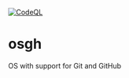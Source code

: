 [![CodeQL](https://github.com/os-gh/osgh/actions/workflows/codeql-analysis.yml/badge.svg)](https://github.com/os-gh/osgh/actions/workflows/codeql-analysis.yml)
# osgh
OS with support for Git and GitHub
